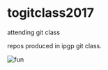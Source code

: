 # togitclass2017
attending git class

repos produced in ipgp git class.

![fun](https://cdn.meme.am/instances/55691119.jpg)
